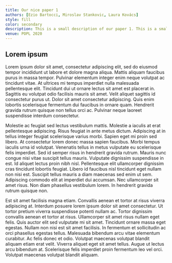 ```yaml
---
title: Our nice paper 1
authors: [Ezio Bartocci, Miroslav Stankovic, Laura Kovács]
style: fill
color: secondary
description: This is a small description of our paper 1. This is a small description of our paper 1. This is a small description of our paper 1.
venue: POPL 2020
---
```



## Lorem ipsum

Lorem ipsum dolor sit amet, consectetur adipiscing elit, sed do eiusmod tempor incididunt ut labore et dolore magna aliqua. Mattis aliquam faucibus purus in massa tempor. Pulvinar elementum integer enim neque volutpat ac tincidunt vitae. At ultrices mi tempus imperdiet nulla malesuada pellentesque elit. Tincidunt dui ut ornare lectus sit amet est placerat in. Sagittis eu volutpat odio facilisis mauris sit amet. Velit aliquet sagittis id consectetur purus ut. Dolor sit amet consectetur adipiscing. Quis enim lobortis scelerisque fermentum dui faucibus in ornare quam. Hendrerit gravida rutrum quisque non tellus orci ac. Pulvinar neque laoreet suspendisse interdum consectetur.

Molestie ac feugiat sed lectus vestibulum mattis. Molestie a iaculis at erat pellentesque adipiscing. Risus feugiat in ante metus dictum. Adipiscing at in tellus integer feugiat scelerisque varius morbi. Sapien eget mi proin sed libero. At consectetur lorem donec massa sapien faucibus. Morbi tempus iaculis urna id volutpat. Venenatis tellus in metus vulputate eu scelerisque felis imperdiet. Sed id semper risus in hendrerit gravida rutrum. Mauris nunc congue nisi vitae suscipit tellus mauris. Vulputate dignissim suspendisse in est. Id aliquet lectus proin nibh nisl. Pellentesque elit ullamcorper dignissim cras tincidunt lobortis feugiat. Libero id faucibus nisl tincidunt eget nullam non nisi est. Suscipit tellus mauris a diam maecenas sed enim ut sem. Adipiscing commodo elit at imperdiet dui accumsan. Nec ullamcorper sit amet risus. Non diam phasellus vestibulum lorem. In hendrerit gravida rutrum quisque non.

Est sit amet facilisis magna etiam. Convallis aenean et tortor at risus viverra adipiscing at. Interdum posuere lorem ipsum dolor sit amet consectetur. Ut tortor pretium viverra suspendisse potenti nullam ac. Tortor dignissim convallis aenean et tortor at risus. Ullamcorper sit amet risus nullam eget felis. Quis auctor elit sed vulputate mi sit amet. Tincidunt ornare massa eget egestas. Nullam non nisi est sit amet facilisis. In fermentum et sollicitudin ac orci phasellus egestas tellus. Malesuada bibendum arcu vitae elementum curabitur. Ac felis donec et odio. Volutpat maecenas volutpat blandit aliquam etiam erat velit. Viverra aliquet eget sit amet tellus. Augue ut lectus arcu bibendum at. Scelerisque felis imperdiet proin fermentum leo vel orci. Volutpat maecenas volutpat blandit aliquam.